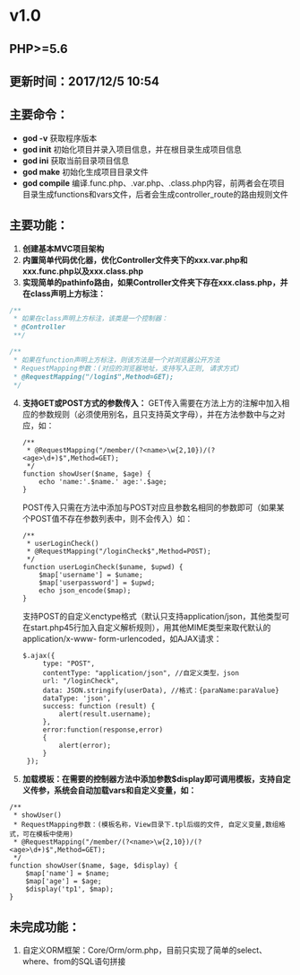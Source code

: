 # v1.0

## PHP>=5.6

## 更新时间：2017/12/5 10:54

## 主要命令：
* **god -v** 获取程序版本
* **god init** 初始化项目并录入项目信息，并在根目录生成项目信息
* **god ini** 获取当前目录项目信息
* **god make** 初始化生成项目目录文件
* **god compile** 编译.func.php、.var.php、.class.php内容，前两者会在项目目录生成functions和vars文件，后者会生成controller_route的路由规则文件

## 主要功能：
1. **创建基本MVC项目架构**
2. **内置简单代码优化器，优化Controller文件夹下的xxx.var.php和xxx.func.php以及xxx.class.php**
3. **实现简单的pathinfo路由，如果Controller文件夹下存在xxx.class.php，并在class声明上方标注：**
```php
/**
 * 如果在class声明上方标注，该类是一个控制器：
 * @Controller
 **/
```
```php
/**
 * 如果在function声明上方标注，则该方法是一个对浏览器公开方法
 * RequestMapping参数：(对应的浏览器地址，支持写入正则, 请求方式)
 * @RequestMapping("/login$",Method=GET);
 */  
```
4. **支持GET或POST方式的参数传入：**
    GET传入需要在方法上方的注解中加入相应的参数规则（必须使用别名，且只支持英文字母），并在方法参数中与之对应，如：
    ```
    /**
     * @RequestMapping("/member/(?<name>\w{2,10})/(?<age>\d+)$",Method=GET);
     */
    function showUser($name, $age) {
        echo 'name:'.$name.' age:'.$age;
    }
    ```
    POST传入只需在方法中添加与POST对应且参数名相同的参数即可（如果某个POST值不存在参数列表中，则不会传入）如：
    ```
    /**
     * userLoginCheck()
     * @RequestMapping("/loginCheck$",Method=POST);
     */
    function userLoginCheck($uname, $upwd) {
        $map['username'] = $uname;
        $map['userpassword'] = $upwd;
        echo json_encode($map);
    }
    ```
    支持POST的自定义enctype格式（默认只支持application/json，其他类型可在start.php45行加入自定义解析规则），用其他MIME类型来取代默认的application/x-www-
    form-urlencoded，如AJAX请求：
   ```
   $.ajax({
        type: "POST",   
        contentType: "application/json", //自定义类型，json
        url: "/loginCheck",
        data: JSON.stringify(userData), //格式：{paraName:paraValue}
        dataType: 'json',
        success: function (result) {     
            alert(result.username);
        },
        error:function(response,error)
        {
        	alert(error);
        }
    });
    ```
5. **加载模板：在需要的控制器方法中添加参数$display即可调用模板，支持自定义传参，系统会自动加载vars和自定义变量，如：**
```
/**
 * showUser()
 * RequestMapping参数：(模板名称，View目录下.tpl后缀的文件, 自定义变量,数组格式，可在模板中使用)
 * @RequestMapping("/member/(?<name>\w{2,10})/(?<age>\d+)$",Method=GET);
 */
function showUser($name, $age, $display) {
    $map['name'] = $name;
    $map['age'] = $age;
    $display('tp1', $map);
}
```

## 未完成功能：
1. 自定义ORM框架：Core/Orm/orm.php，目前只实现了简单的select、where、from的SQL语句拼接
